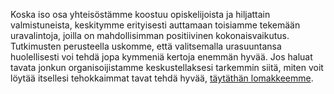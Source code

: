 Koska iso osa yhteisöstämme koostuu opiskelijoista ja hiljattain valmistuneista, keskitymme erityisesti auttamaan toisiamme tekemään uravalintoja, joilla on mahdollisimman positiivinen kokonaisvaikutus. Tutkimusten perusteella uskomme, että valitsemalla urasuuntansa huolellisesti voi tehdä jopa kymmeniä kertoja enemmän hyvää. <!-- lähde? --> Jos haluat tavata jonkun organisoijistamme keskustellaksesi tarkemmin siitä, miten voit löytää itsellesi tehokkaimmat tavat tehdä hyvää, [täytäthän lomakkeemme](https://docs.google.com/forms/d/e/1FAIpQLSf8Xo_ADgMP-gH8X0vrAnkS_QtOTeODRr_yyP8pXyIG0Dq72w/viewform?usp=sf_link).